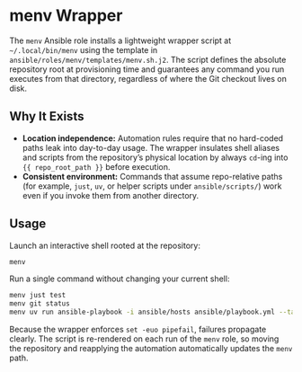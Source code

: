 # menv Wrapper

The `menv` Ansible role installs a lightweight wrapper script at `~/.local/bin/menv` using the template in `ansible/roles/menv/templates/menv.sh.j2`. The script defines the absolute repository root at provisioning time and guarantees any command you run executes from that directory, regardless of where the Git checkout lives on disk.

## Why It Exists
- **Location independence:** Automation rules require that no hard-coded paths leak into day-to-day usage. The wrapper insulates shell aliases and scripts from the repository’s physical location by always `cd`-ing into `{{ repo_root_path }}` before execution.
- **Consistent environment:** Commands that assume repo-relative paths (for example, `just`, `uv`, or helper scripts under `ansible/scripts/`) work even if you invoke them from another directory.

## Usage
Launch an interactive shell rooted at the repository:
```zsh
menv
```
Run a single command without changing your current shell:
```zsh
menv just test
menv git status
menv uv run ansible-playbook -i ansible/hosts ansible/playbook.yml --tags shell
```
Because the wrapper enforces `set -euo pipefail`, failures propagate clearly. The script is re-rendered on each run of the `menv` role, so moving the repository and reapplying the automation automatically updates the `menv` path.
